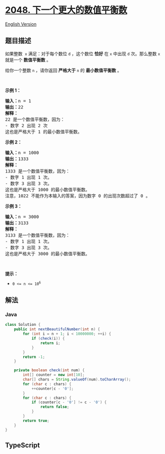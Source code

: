 # [2048. 下一个更大的数值平衡数](https://leetcode.cn/problems/next-greater-numerically-balanced-number)

[English Version](/solution/2000-2099/2048.Next%20Greater%20Numerically%20Balanced%20Number/README_EN.md)

## 题目描述

<!-- 这里写题目描述 -->

<p>如果整数&nbsp; <code>x</code> 满足：对于每个数位&nbsp;<code>d</code> ，这个数位&nbsp;<strong>恰好</strong> 在 <code>x</code> 中出现 <code>d</code> 次。那么整数 <code>x</code> 就是一个 <strong>数值平衡数</strong> 。</p>

<p>给你一个整数 <code>n</code> ，请你返回 <strong>严格大于</strong> <code>n</code> 的 <strong>最小数值平衡数</strong> 。</p>

<p>&nbsp;</p>

<p><strong>示例 1：</strong></p>

<pre>
<strong>输入：</strong>n = 1
<strong>输出：</strong>22
<strong>解释：</strong>
22 是一个数值平衡数，因为：
- 数字 2 出现 2 次 
这也是严格大于 1 的最小数值平衡数。
</pre>

<p><strong>示例 2：</strong></p>

<pre>
<strong>输入：</strong>n = 1000
<strong>输出：</strong>1333
<strong>解释：</strong>
1333 是一个数值平衡数，因为：
- 数字 1 出现 1 次。
- 数字 3 出现 3 次。 
这也是严格大于 1000 的最小数值平衡数。
注意，1022 不能作为本输入的答案，因为数字 0 的出现次数超过了 0 。</pre>

<p><strong>示例 3：</strong></p>

<pre>
<strong>输入：</strong>n = 3000
<strong>输出：</strong>3133
<strong>解释：</strong>
3133 是一个数值平衡数，因为：
- 数字 1 出现 1 次。
- 数字 3 出现 3 次。 
这也是严格大于 3000 的最小数值平衡数。
</pre>

<p>&nbsp;</p>

<p><strong>提示：</strong></p>

<ul>
	<li><code>0 &lt;= n &lt;= 10<sup>6</sup></code></li>
</ul>

## 解法

### **Java**

```java
class Solution {
    public int nextBeautifulNumber(int n) {
        for (int i = n + 1; i < 10000000; ++i) {
            if (check(i)) {
                return i;
            }
        }
        return -1;
    }

    private boolean check(int num) {
        int[] counter = new int[10];
        char[] chars = String.valueOf(num).toCharArray();
        for (char c : chars) {
            ++counter[c - '0'];
        }
        for (char c : chars) {
            if (counter[c - '0'] != c - '0') {
                return false;
            }
        }
        return true;
    }
}
```

## **TypeScript**
